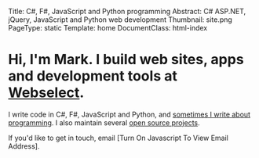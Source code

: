 Title: C#, F#, JavaScript and Python programming
Abstract: C# ASP.NET, jQuery, JavaScript and Python web development
Thumbnail: site.png
PageType: static
Template: home
DocumentClass: html-index

# Hi, I'm Mark. I build web sites, apps and development tools at [Webselect](https://www.webselect.net/ "External Link: Webselect").

I write code in C#, F#, JavaScript and Python,
and [sometimes I write about programming](/articles.html). I also maintain several [open source projects](https://github.com/markashleybell "External Link: GitHub Profile").

If you'd like to get in touch, email <span class="e">[Turn On Javascript To View Email Address]</span>.
